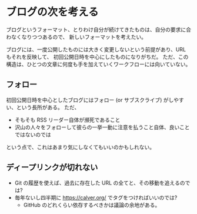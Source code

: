 # ブログの次を考える

ブログというフォーマット、とりわけ自分が続けてきたものは、自分の要求に合わなくなりつつあるので、
新しいフォーマットを考えたい。

ブログには、一度公開したものには大きく変更しないという前提があり、URL もそれを反映して、
初回公開日時を中心にしたものになりがちだ。
ただ、この構造は、ひとつの文章に何度も手を加えていくワークフローには向いていない。

## フォロー

初回公開日時を中心としたブログにはフォロー (or サブスクライブ) がしやすい、という長所がある。
ただ、

 * そもそも RSS リーダー自体が瀕死であること
 * 沢山の人々をフォローして彼らの一挙一動に注意を払うこと自体、良いことではないのでは

という点で、これはあまり気にしなくてもいいのかもしれない。

## ディープリンクが切れない

* Git の履歴を使えば、過去に存在した URL の全てと、その移動を追えるのでは?
* 毎年ないし四半期に <https://calver.org/> でタグをつければいいのでは?
  * GitHub のどれくらい依存するべきかは議論の余地がある。
